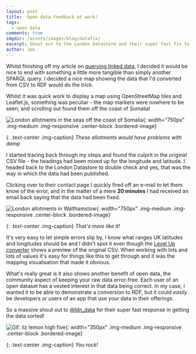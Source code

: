 ```yaml
---
layout: post
title:  Open data feedback at work!
tags:
  - open data
comments: true
imgdir:	/assets/images/blog/datafix/
excerpt: Shout out to the London Datastore and their super fast fix to an error that was spotted in their data
author: Jen
---
```


Whilst finishing off my article on [querying linked data](/blog/2016/02/29/linked-data-101-querying.html), I decided it would be nice to end with something a little more tangible than simply another SPARQL query. I decided a nice map showing the data that I'd converted from CSV to RDF would do the trick. 

Whilst it was quick work to display a map using OpenStreetMap tiles and Leaflet.js, something was peculiar - the map markers were nowhere to be seen, and scrolling out found them off the coast of Somalia! 

![London allotments in the seas off the coast of Somalia]({{page.imgdir}}badmap.png){: width="750px" .img-medium .img-responsive .center-block .bordered-image}

{: .text-center .img-caption}
*These allotments would have problems with damp*

I started tracing back through my steps and found the culprit in the original CSV file - the headings had been mixed up for the longitude and latitude. I headed back to the London Datastore to double check and yes, that was the way in which the data had been published.

Clicking over to their contact page I quickly fired off an e-mail to let them know of the error, and in the matter of a mere **20 minutes** I had received an email back saying that the data had been fixed.

![London allotments in Walthamstow]({{page.imgdir}}goodmap.png){: width="750px" .img-medium .img-responsive .center-block .bordered-image}

{: .text-center .img-caption}
*That's more like it!*

It's very easy to let simple errors slip by, I know what ranges UK latitudes and longitudes should be and I didn't spot it even though the [Level Up converter](http://levelup.networkedplanet.com/) shows a preview of the original CSV. When working with lots and lots of values it's easy for things like this to get through and it was the mapping visualisation that made it obvious.

What's really great is it also shows another benefit of open data, the community aspect of keeping your raw data error-free. Each user of an open dataset has a vested interest in that data being correct. In my case, I wanted it to be able to demonstrate a conversion to RDF, but it could *easily* be developers or users of an app that use your data in their offerings.

So a massive shout out to [@ldn_data](https://twitter.com/LDN_data "London Datastore Twitter") for their super fast response in getting the data sorted!

![Gif: liz lemon high five](http://gifrific.com/wp-content/uploads/2012/04/Tina-Fey-giving-herself-high-five.gif){: width="350px" .img-medium .img-responsive .center-block .bordered-image}

{: .text-center .img-caption}
*You rock!*